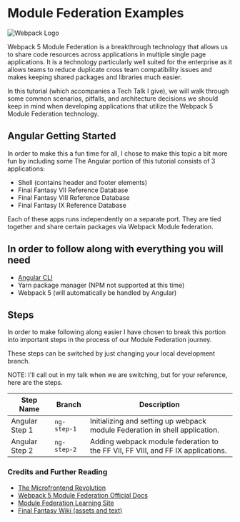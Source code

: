 # Module Federation Examples
![Webpack Logo](https://encrypted-tbn0.gstatic.com/images?q=tbn:ANd9GcRaNi2lZfkFecYTfFKEXkoq6rJfjlv5pFomLKNcD349-89suEeHTy8ZVTZzi3BuPcmWcY8&usqp=CAU)

Webpack 5 Module Federation is a breakthrough technology that allows us to share code resources across applications in multiple single page applications. It is a technology particularly well suited for the enterprise as it allows teams to reduce duplicate cross team compatibility issues and makes keeping shared packages and libraries much easier.

In this tutorial (which accompanies a Tech Talk I give), we will walk through some common scenarios, pitfalls, and architecture decisions we should keep in mind when developing applications that utilize the Webpack 5 Module Federation technology.

## Angular Getting Started
In order to make this a fun time for all, I chose to make this topic a bit more fun by including some
The Angular portion of this tutorial consists of 3 applications:

- Shell (contains header and footer elements)
- Final Fantasy VII Reference Database
- Final Fantasy VIII Reference Database
- Final Fantasy IX Reference Database

Each of these apps runs independently on a separate port. They are tied together and share certain packages via Webpack Module federation.
## In order to follow along with everything you will need

- [Angular CLI]([https://](https://cli.angular.io/))
- Yarn package manager (NPM not supported at this time)
- Webpack 5 (will automatically be handled by Angular)

## Steps
In order to make following along easier I have chosen to break this portion into important steps in the process of our Module Federation journey. 

These steps can be switched by just changing your local development branch.

NOTE: I'll call out in my talk when we are switching, but for your reference, here are the steps.

| Step Name         | Branch      | Description                                                                      |
| ----------------- | ----------- | -------------------------------------------------------------------------------- |
| Angular Step 1    | `ng-step-1` | Initializing and setting up webpack module Federation in shell application.      |
| Angular Step 2    | `ng-step-2` | Adding webpack module federation to the FF VII, FF VIII, and FF IX applications. |


### Credits and Further Reading
- [The Microfrontend Revolution](https://www.angulararchitects.io/aktuelles/the-microfrontend-revolution-module-federation-in-webpack-5/)
- [Webpack 5 Module Federation Official Docs](https://webpack.js.org/concepts/module-federation/)
- [Module Federation Learning Site](https://module-federation.github.io/)
- [Final Fantasy Wiki (assets and text)](https://finalfantasy.fandom.com/wiki/Final_Fantasy_Wiki)
